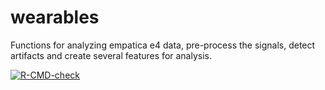 # wearables
Functions for analyzing empatica e4 data, pre-process the signals, detect artifacts
and create several features for analysis.

[![R-CMD-check](https://github.com/PCdLf/wearables/workflows/R-CMD-check/badge.svg)](https://github.com/PCdLf/wearables/actions)
